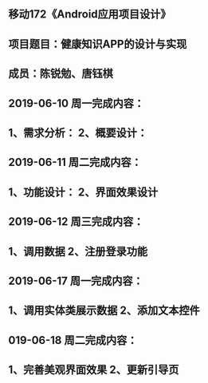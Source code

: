 移动172《Android应用项目设计》
-
项目题目：健康知识APP的设计与实现
--
成员：陈锐勉、唐钰棋
--
2019-06-10 周一完成内容：
----
1、需求分析： 2、概要设计：
----
2019-06-11 周二完成内容：
----
1、功能设计： 2、界面效果设计
----
2019-06-12 周三完成内容：
----
1、调用数据 2、注册登录功能
---
2019-06-17 周一完成内容：
----
1、调用实体类展示数据 2、添加文本控件
---
019-06-18 周二完成内容：
----
1、完善美观界面效果 2、更新引导页
----
